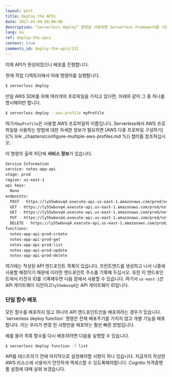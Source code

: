 ```yaml
---
layout: post
title: Deploy the APIs
date: 2017-01-04 00:00:00
description: “serverless deploy” 명령을 사용하면 Serverless Framework를 사용하여 AWS Lambda 및 API Gateway에 배포 할 수 있습니다. 이 명령을 실행하면 배포된 API 엔드포인트와 AWS 영역의 목록이 표시됩니다. 그리고 개별 람다 함수를 업데이트하고자 할 때에는 "serverless deploy function" 명령을 실행할 수 있습니다.
lang: ko
ref: deploy-the-apis
context: true
comments_id: deploy-the-apis/121
---
```


이제 API가 완성되었으니 배포를 진행합니다.

<img class="code-marker" src="/assets/s.png" />현재 작업 디렉토리에서 아래 명령어를 실행합니다.

``` bash
$ serverless deploy
```

만일 AWS SDK를 위해 여러개의 프로파일을 가지고 있다면, 아래와 같이 그 중 하나를 명시해야만 합니다.

``` bash
$ serverless deploy --aws-profile myProfile
```

여기서`myProfile`은 사용할 AWS 프로파일의 이름입니다. Serverless에서 AWS 프로파일을 사용하는 방법에 대한 자세한 정보가 필요하면 [AWS 다중 프로파일 구성하기]({% link _chapters/configure-multiple-aws-profiles.md %}) 챕터를 참조하십시오.

이 명령의 출력 하단에 **서비스 정보**가 있습니다.

``` bash
Service Information
service: notes-app-api
stage: prod
region: us-east-1
api keys:
  None
endpoints:
  POST - https://ly55wbovq4.execute-api.us-east-1.amazonaws.com/prod/notes
  GET - https://ly55wbovq4.execute-api.us-east-1.amazonaws.com/prod/notes/{id}
  GET - https://ly55wbovq4.execute-api.us-east-1.amazonaws.com/prod/notes
  PUT - https://ly55wbovq4.execute-api.us-east-1.amazonaws.com/prod/notes/{id}
  DELETE - https://ly55wbovq4.execute-api.us-east-1.amazonaws.com/prod/notes/{id}
functions:
  notes-app-api-prod-create
  notes-app-api-prod-get
  notes-app-api-prod-list
  notes-app-api-prod-update
  notes-app-api-prod-delete
```

여기에는 작성된 API 엔드포인트 목록이 있습니다. 프런트엔드를 생성하고 나서 나중에 사용할 예정이기 때문에 이러한 엔드포인트 주소를 기록해 두십시오. 또한 이 엔드포인트에서 리전과 ID를 기록해두면 다음 장에서 사용할 수 있습니다. 여기서 `us-east-1`은 API 게이트웨이 리전이고`ly55wbovq4`는 API 게이트웨이 ID입니다.

### 단일 함수 배포

모든 함수를 배포하지 않고 하나의 API 엔드포인트만을 배포하려는 경우가 있습니다. 'serverless deploy function` 명령은 전체 배포주기를 거치지 않고 개별 기능을 배포합니다. 이는 우리가 변경 한 사항만을 배포하는 훨씬 빠른 방법입니다.

예를 들어 목록 함수를 다시 배포하려면 다음을 실행할 수 있습니다.

``` bash
$ serverless deploy function -f list
```

API를 테스트하기 전에 마지막으로 설정해야할 사항이 하나 있습니다. 지금까지 작성한 AWS 리소스에 사용자가 안전하게 액세스할 수 있도록해야합니다. Cognito 자격증명 풀 설정에 대해 살펴 보겠습니다.
